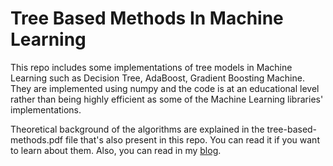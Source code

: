 # Tree Based Methods In Machine Learning

This repo includes some implementations of tree models in Machine Learning such as Decision Tree, AdaBoost, Gradient Boosting Machine. 
They are implemented using numpy and the code is at an educational level rather than being highly efficient as some of the Machine Learning libraries' implementations.

Theoretical background of the algorithms are explained in the tree-based-methods.pdf file that's also present in this repo. You can read it if you
want to learn about them. Also, you can read in my [blog](https://tugrulhkarabulut.github.io/blog).
